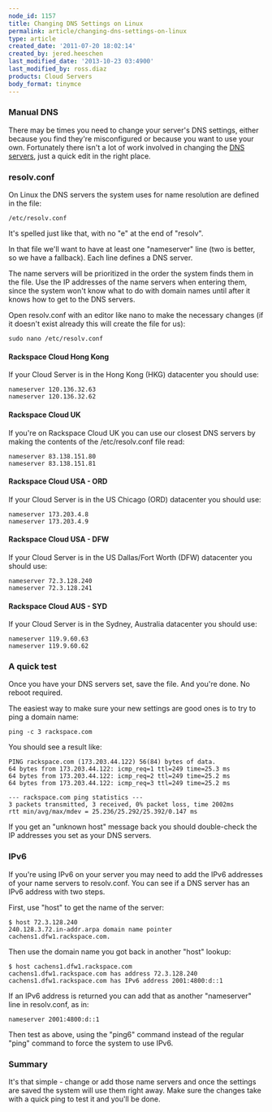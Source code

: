 ```yaml
---
node_id: 1157
title: Changing DNS Settings on Linux
permalink: article/changing-dns-settings-on-linux
type: article
created_date: '2011-07-20 18:02:14'
created_by: jered.heeschen
last_modified_date: '2013-10-23 03:4900'
last_modified_by: ross.diaz
products: Cloud Servers
body_format: tinymce
---
```


### Manual DNS

There may be times you need to change your server's DNS settings, either
because you find they're misconfigured or because you want to use your
own. Fortunately there isn't a lot of work involved in changing the [DNS
servers](http://www.rackspace.com/cloud/dns/), just a quick edit in the
right place.

### resolv.conf

On Linux the DNS servers the system uses for name resolution are defined
in the file:

    /etc/resolv.conf

It's spelled just like that, with no "e" at the end of "resolv".

In that file we'll want to have at least one "nameserver" line (two is
better, so we have a fallback). Each line defines a DNS server.

The name servers will be prioritized in the order the system finds them
in the file. Use the IP addresses of the name servers when entering
them, since the system won't know what to do with domain names until
after it knows how to get to the DNS servers.

Open resolv.conf with an editor like nano to make the necessary changes
(if it doesn't exist already this will create the file for us):

    sudo nano /etc/resolv.conf

#### Rackspace Cloud Hong Kong

If your Cloud Server is in the Hong Kong (HKG) datacenter you should
use:

~~~~ {style="font-weight: normal;"}
nameserver 120.136.32.63
nameserver 120.136.32.62
~~~~

#### Rackspace Cloud UK

If you're on Rackspace Cloud UK you can use our closest DNS servers by
making the contents of the /etc/resolv.conf file read:

    nameserver 83.138.151.80
    nameserver 83.138.151.81

#### Rackspace Cloud USA - ORD

If your Cloud Server is in the US Chicago (ORD) datacenter you should
use:

    nameserver 173.203.4.8
    nameserver 173.203.4.9

#### Rackspace Cloud USA - DFW

If your Cloud Server is in the US Dallas/Fort Worth (DFW) datacenter you
should use:

    nameserver 72.3.128.240
    nameserver 72.3.128.241

#### Rackspace Cloud AUS - SYD

If your Cloud Server is in the Sydney, Australia datacenter you should
use:

    nameserver 119.9.60.63
    nameserver 119.9.60.62

### A quick test

Once you have your DNS servers set, save the file. And you're done. No
reboot required.

The easiest way to make sure your new settings are good ones is to try
to ping a domain name:

    ping -c 3 rackspace.com

You should see a result like:

    PING rackspace.com (173.203.44.122) 56(84) bytes of data.
    64 bytes from 173.203.44.122: icmp_req=1 ttl=249 time=25.3 ms
    64 bytes from 173.203.44.122: icmp_req=2 ttl=249 time=25.2 ms
    64 bytes from 173.203.44.122: icmp_req=3 ttl=249 time=25.2 ms
     
    --- rackspace.com ping statistics ---
    3 packets transmitted, 3 received, 0% packet loss, time 2002ms
    rtt min/avg/max/mdev = 25.236/25.292/25.392/0.147 ms

If you get an "unknown host" message back you should double-check the IP
addresses you set as your DNS servers.

### IPv6

If you're using IPv6 on your server you may need to add the IPv6
addresses of your name servers to resolv.conf.  You can see if a DNS
server has an IPv6 address with two steps.

First, use "host" to get the name of the server:

    $ host 72.3.128.240
    240.128.3.72.in-addr.arpa domain name pointer cachens1.dfw1.rackspace.com.

Then use the domain name you got back in another "host" lookup:

    $ host cachens1.dfw1.rackspace.com
    cachens1.dfw1.rackspace.com has address 72.3.128.240
    cachens1.dfw1.rackspace.com has IPv6 address 2001:4800:d::1

If an IPv6 address is returned you can add that as another "nameserver"
line in resolv.conf, as in:

    nameserver 2001:4800:d::1

Then test as above, using the "ping6" command instead of the regular
"ping" command to force the system to use IPv6.

### Summary

It's that simple - change or add those name servers and once the
settings are saved the system will use them right away. Make sure the
changes take with a quick ping to test it and you'll be done.

